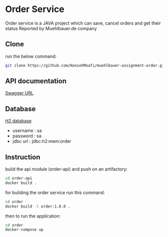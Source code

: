 # Order Service

Order service is a JAVA project which can save, cancel orders and get their status
Reported by Muehlbauer.de company

## Clone

run the below command:

```bash
git clone https://github.com/HaniehMoafi/muehlbauer-assignment-order.git
```


## API documentation

[Swagger URL](http://localhost:8080/swagger-ui/index.html)

## Database

[H2 database](http://localhost:8080/h2-console/login.jsp?jsessionid=c35e72e8aabddad7d15909344a617e43)
- username : sa
- password : sa
- jdbc url : jdbc:h2:mem:order


## Instruction

build the api module (order-api) and push on an artifactory:

```bash
cd order-api
docker build .
```

for building the order service run this command:

```bash
cd order
docker build -t order:1.0.0 .
```

then to run the application:

```bash
cd order
docker-compose up
```
